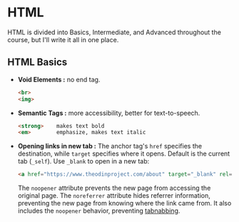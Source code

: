 ﻿# HTML
HTML is divided into Basics, Intermediate, and Advanced throughout the course, but I'll write it all in one place.

## HTML Basics
- **Void Elements :** no end tag.
	```html
	<br>
	<img>
	```
- **Semantic Tags :** more accessibility, better for text-to-speech.
	```html
	<strong>	makes text bold
	<em>		emphasize, makes text italic
	```
- **Opening links in new tab :** The anchor tag's `href` specifies the destination, while `target` specifies where it opens. Default is the current tab (`_self`). Use `_blank` to open in a new tab:
	```html
	<a href="https://www.theodinproject.com/about" target="_blank" rel="noopener noreferrer">About The Odin Project</a>
	```
	The `noopener` attribute prevents the new page from accessing the original page. The `noreferrer` attribute hides referrer information, preventing the new page from knowing where the link came from. It also includes the `noopener` behavior, preventing [tabnabbing](https://owasp.org/www-community/attacks/Reverse_Tabnabbing).
